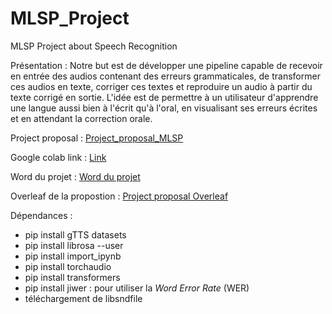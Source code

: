 # MLSP_Project
MLSP Project about Speech Recognition

Présentation :
Notre but est de développer une pipeline capable de recevoir en entrée des audios contenant des erreurs grammaticales, de transformer ces audios en texte, corriger ces textes et reproduire un audio à partir du texte corrigé en sortie. L'idée est de permettre à un utilisateur d'apprendre une langue aussi bien à l'écrit qu'à l'oral, en visualisant ses erreurs écrites et en attendant la correction orale.

Project proposal : [Project_proposal_MLSP](Project_proposal_MSLP.pdf)

Google colab link : [Link](https://colab.research.google.com/drive/1ecoQdEoK5xt0YLhOVaMfNoJ-jCL9usCN)

Word du projet : [Word du projet](https://ulavaldti-my.sharepoint.com/:w:/g/personal/elbea95_ulaval_ca/EZVDjVOVyEdHqlgSIpRpM2cBre4QIlqrjGT-VphBL2eXKg?e=fSwddy)

Overleaf de la propostion : [Project proposal Overleaf](https://www.overleaf.com/project/652eae0da4af5e15c8aa334a)

Dépendances :

- pip install gTTS datasets
- pip install librosa --user
- pip install import_ipynb
- pip install torchaudio
- pip install transformers
- pip install jiwer : pour utiliser la *Word Error Rate* (WER)
- téléchargement de libsndfile